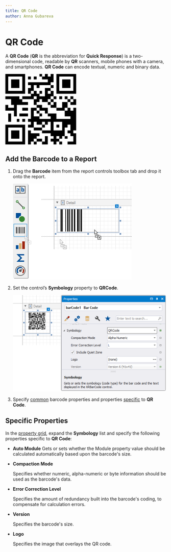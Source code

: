 ```yaml
---
title: QR Code
author: Anna Gubareva
---
```

# QR Code

A **QR Code** (**QR** is the abbreviation for **Quick Response**) is a two-dimensional code, readable by **QR** scanners, mobile phones with a camera, and smartphones. **QR Code** can encode textual, numeric and binary data.

![](../../../../../images/eurd-win-bar-code-qr-code.png)

## Add the Barcode to a Report

1. Drag the **Barcode** item from the report controls toolbox tab and drop it onto the report. 

    ![](../../../../../images/drag-and-drop-barcode.png)

2. Set the control’s **Symbology** property to **QRCode**. 

    ![](../../../../../images/qrcode-in-designer.png)

3. Specify [common](add-bar-codes-to-a-report.md) barcode properties and properties [specific](#specific-properties) to **QR Code**.

## Specific Properties

In the [property grid](../../report-designer-tools/ui-panels/property-grid-tabbed-view.md), expand the **Symbology** list and specify the following properties specific to **QR Code**:

* **Auto Module**
    Gets or sets whether the Module property value should be calculated automatically based upon the barcode's size.

* **Compaction Mode**

    Specifies whether numeric, alpha-numeric or byte information should be used as the barcode's data.
	
* **Error Correction Level**

    Specifies the amount of redundancy built into the barcode's coding, to compensate for calculation errors.

* **Version**

    Specifies the barcode's size.
	
* **Logo**

    Specifies the image that overlays the QR code.    
